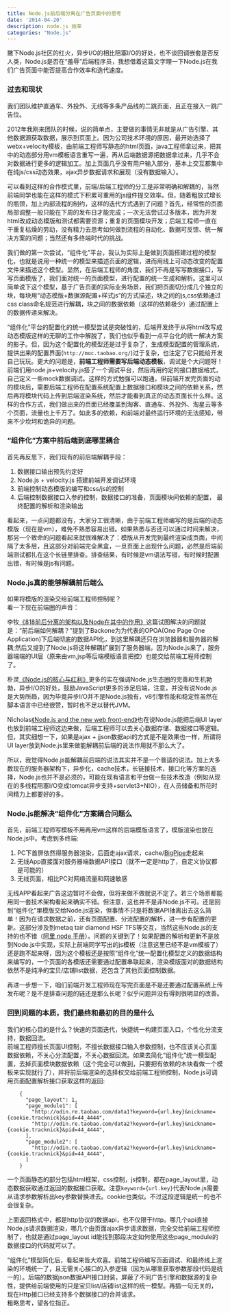 ```yaml
---
title: Node.js前后端分离在广告页面中的思考
date: '2014-04-20'
description: node.js 效率
categories: "Node.js"
---
```


撇下Node.js社区的红火，异步I/O的相比阻塞I/O的好处，也不谈回调嵌套是否反人类，Node.js是否在“羞辱”后端程序员，我想借着这篇文字理一下Node.js在我们广告页面中能否提高合作效率和迭代速度。  

### 过去和现状

我们团队维护直通车、外投外、无线等多条产品线的二跳页面，且正在接入一跳广告位。  
  
2012年我刚来团队的时候，说的简单点，主要做的事情无非就是从广告引擎、其他数据源获取数据，展示到页面上。因为公司技术环境的原因，最开始选择了webx+velocity模板，由前端工程师写静态的html页面，java工程师拿过来，把其中的动态部分用vm模板语言重写一遍，再从后端数据源把数据拿过来，几乎不会对数据进行更多的逻辑加工。加上页面几乎没有用户输入部分，基本上交互都集中在纯js/css动态效果，ajax异步数据请求和展现（没有数据输入）。  
  
可以看到这样的合作模式里，前端/后端工程师的分工是非常明确和解耦的，当然前端同学也能在这样的模式下积累可重用的js组件提交效率。但，随着粗放式增长的瓶颈，加上内部流程的制约，这样的迭代方式遇到了问题？首先，经常性的页面局部调整一般只能在下周的发布日才能完成；一次无法尝试过多版本，因为开发html改成动态模版和测试都需要资源；重复的页面模块开发；后端工程师一直在干重复枯燥的劳动，没有精力去思考如何做到流程的自动化、数据可反馈、统一解决方案的问题；当然还有多终端时代的挑战。  
  
我们做的第一次尝试，“组件化”平台，我认为实际上是做到页面搭建过程的模型化，也就是说用一种统一的模型来描述页面的逻辑，进而用线上可动态改变的配置文件来描述这个模型。显然，在后端工程师的角度，我们不再是写写数据接口，写写页面模版了，我们面对统一的页面模型，进行配置的统一生成和解析。这里可以简单说下这个模型，基于广告页面的实际业务场景，我们把页面切分成几个独立的块，每块用“动态模版+数据源配置+样式js”的方式描述，块之间的js,css依赖通过css class命名规范进行解耦，块之间的数据依赖（这样的依赖极少）通过配置上的数据传递来解决。  
  
“组件化”平台的配置化的统一模型尝试是突破性的，后端开发终于从将html改写成动态模版这样的无聊的工作中解脱了，我们也似乎看到一点平台化的统一解决方案的影子。但，因为这个配置化的模型还是过于复杂了，生成模型配置的管理系统，提供出来的配置界面(`http://moc.taobao.org/`)过于复杂，也注定了它只能给开发自己玩玩。更大的问题是，**前端工程师需要写后端动态模板**，调试是个大问题呀！前端们用node.js+velocity.js搭了一个调试平台，然后再用约定的接口数据格式，自己定义一些mock数据调试。这样的方式勉强可以跑通，但前端开发完页面的动的模块后，需要后端工程师在配置系统配置上数据接口和模块之间的依赖关系，然后再将模块代码上传到后端渲染系统，然后才能看到真正的动态页面长什么样。这样的合作方式，我们做出来的页面已经覆盖到淘客、直通车、外投外、淘星云等多个页面，流量也上千万了。如此多的依赖，和前端对最终运行环境的无法感知，带来不少坎坷和诡异的问题。  

### “组件化”方案中前后端到底哪里耦合

首先再反思下，我们现有的前后端解耦手段：  

1. 数据接口输出预先约定好
2. Node.js + velocity.js 搭建前端开发调试环境
3. 前端控制动态模版的编写和css/js的控制
4. 后端控制数据接口入参的控制，数据接口的准备，页面模块间依赖的配置，
最终配置的解析和渲染输出

看起来，一点问题都没有，大家分工很清晰，由于前端工程师编写的是后端的动态模版（现在是vm），难免不熟悉容易出错。如果熟悉与否还可以通过时间来解决，那另一个致命的问题看起来就很难解决了：模版从开发完到最终渲染成页面，中间隔了太多层，且这部分对前端完全黑盒，一旦页面上出现什么问题，必然是后端前端测试都扎在这个长链里排查。排查结果，有时候是vm语法写错，有时候时配置出错，有时候是js有问题。  

### Node.js真的能够解耦前后端么

如果将模版的渲染交给前端工程师控制呢？  
看一下现在前端圈的声音：  
  
李牧[《818前后分离的架构以及Node在其中的作用》](http://limu.iteye.com/blog/2042700)这篇试图解决的问题就是：“前后端如何解耦？”提到了Backone为为代表的OPOA(One Page One Application)下后端彻底的数据API化，到这里解耦还只在浏览器器和服务器的解耦;然后又提到了Node.js将这种解耦扩展到了服务器端，因为Node.js来了，服务器端端的UI层（原来由vm,jsp等后端模版语言把控）也能交给前端工程师控制了。  
  
朴灵[《Node.js的核心与红利》](http://www.programmer.com.cn/13844/)更多的实在强调Node.js生态圈的完善和生机勃勃，异步I/O的好处，鼓励JavaScript更多的涉足后端，注意，并没有说Node.js是大势所趋，因为毕竟异步I/O并不是Node.js独有，v8引擎性能和稳定性虽然在脚本语言中已经很赞，暂时也不足以替代JVM。  
  
Nicholas[《Node.js and the new web front-end》](http://www.nczonline.net/blog/2013/10/07/node-js-and-the-new-web-front-end/)也在说Node.js能把后端UI layer也放到前端工程师这边来做，后端工程师可以去关心数据存储、数据接口等逻辑。但，其实细想一下，如果是ajax + jjson数据api的方式是不是效果也一样，所谓将UI layer放到Node.js里来做能解耦前后端的说法作用就不那么大了。  
  
所以，我觉得Node.js能解耦前后端的说法其实并不是一个普适的说法。加上大多数现在的服务器架构下，异步化，cache技术，长链接技术，接口化等方案的选择，Node.js也并不是必须的，可能在现有语言和平台做一些技术改造（例如从现在的多线程阻塞I/O变成tomcat异步支持+servlet3+NIO），在人员储备和所花时间精力上都要好的多。  

### Node.js能解决“组件化”方案耦合问题么

首先，前端工程师写模板不用再用vm这样的后端模版语言了，模版渲染也放在Node.js中。考虑到多终端:
  
1. PC下首屏依然得服务器渲染，后面走ajax请求，cache/[BigPipe](http://engineering.xueqiu.com/blog/2013/02/27/implementing-bigpipe-in-nodejs/)走起来
2. 无线App直接面对服务器端数据API接口（就不一定是http了，自定义协议都是可能的）
3. 无线页面，相比PC对网络流量和网速敏感

无线APP看起来广告这边暂时不会做，但将来做不做就说不定了。若三个场景都能用同一套技术架构看起来确实不错。但注意，这也并不是非Node.js不可。还是回到“组件化”里模版交给Node.js渲染，但事情不只是将数据API抽离出去这么简单！因为在请求数据之前，还有页面配置、分流配置的解析，进一步有配置的更新。这部分涉及到metaq tair diamond HSF TFS等交互，当然这些Node.js的支持的也不错（[阿里 node 手册](http://www.atatech.org/article/detail/13675/0)）。问题的关键到了！如果配置的解析和更新不是放到Node.js中实现，实际上前端同学写出的js模板（注意这里已经不是vm模板了）还是跑不起来呀，因为这个模板还是按照“组件化”统一配置化模型定义的数据结构来编写的，一个页面的各模版还需要通过配置串联起来，渲染模版面对的数据结构依然不是纯净的宝贝/店铺list数据，还包含了其他页面控制数据。  
  
再进一步想一下，咱们前端开发工程师现在写完页面是不是还要通过配置系统上传发布呢？是不是排查问题的链还是那么长呢？似乎问题并没有得到很明显的改善。  
  

### 回到问题的本质，我们最终和最初的目的是什么

我们的核心目的是什么？快速的页面迭代，快捷统一构建页面入口，个性化分流支持，数据回流。  
前端工程师擅长页面UI控制，不擅长数据接口输入参数控制，也不应该关心页面数据依赖，不关心分流配置，不关心数据回流。如果去简化“组件化”统一模型配置，去掉页面模块数据依赖（这个完全可以做到，只要把有依赖的木块看做一个模板来实现就行了），并将前后端渲染的选择权交给前端工程师控制，Node.js可调用页面配置解析接口获取这样的返回:  

        {
          "page_layout": 1,
          "page_module1": [
            "http://odin.re.taobao.com/data1?keyword={url.key}&nickname={cookie.tracknick}&pid=44_4444",
            "http://odin.re.taobao.com/data2?keyword={url.key}&nickname={cookie.tracknick}&pid=44_4444",
          ],
          "page_module2": [
            "http://odin.re.taobao.com/data2?keyword={url.key}&nickname={cookie.tracknick}&pid=44_4444",
          ]
        }


一个页面静态的部分包括html框架，css控制，js控制，都在page_layout里，动态数据获取通过返回的数据接口获取。注意`keyword={url.key}`代表Node.js需要从请求参数解析出key参数替换进去。cookie也类似。不过这段逻辑是统一的也不会很复杂。  
  
上面返回格式中，都是http协议的数据api，也不仅限于http。哪几个api直接Node.js请求数据渲染，哪几个由页面ajax异步请求数据，完全交给前端工程师控制了，也就是通过page_layout id能找到那段决定如何使用这些page_module的数据接口的代码就可以了。  
  
“组件化”模型简化后，看起来皆大欢喜。前端工程师编写页面调试、和最终线上渲染的环境统一了，且无需关心接口的入参逻辑（因为从哪里获取参数那段代码是统一的）。后端的数据json数据API接口封装，屏蔽了不同广告引擎和数据源的复杂性，提供给前端使用的只是宝贝list/店铺list这样的统一模型。再插一句无关的，现在Http接口已经支持多个数据接口的合并请求。  
粗略思考，望各位指正。  
